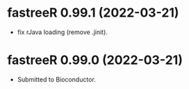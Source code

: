 # fastreeR 0.99.1 (2022-03-21)
- fix rJava loading (remove .jinit).


# fastreeR 0.99.0 (2022-03-21)
- Submitted to Bioconductor.
